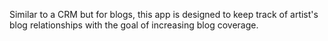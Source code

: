 Similar to a CRM but for blogs, this app is designed to keep track of artist's blog relationships with the goal of increasing blog coverage.